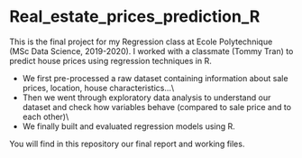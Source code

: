 # Real_estate_prices_prediction_R

This is the final project for my Regression class at Ecole Polytechnique (MSc Data Science, 2019-2020).
I worked with a classmate (Tommy Tran) to predict house prices using regression techniques in R.

* We first pre-processed a raw dataset containing information about sale prices, location, house characteristics...\
* Then we went through exploratory data analysis to understand our dataset and check how variables behave (compared to sale price and to each other)\
* We finally built and evaluated regression models using R.

You will find in this repository our final report and working files.
